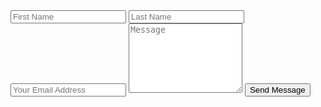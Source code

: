  <form>
                <div class="form_name">
                    <input type="text" name="First Name" placeholder="First Name" required>
                    <input type="text" name="Last Name" placeholder="Last Name" required>
                </div>
                <input type="email" name="Email Address" placeholder="Your Email Address" required>
                <textarea name="Message" rows="7" placeholder="Message" required></textarea>
                <button type="submit" class="btn btn-primary"> Send Message </button>
            </form>